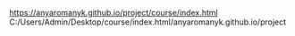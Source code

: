 https://anyaromanyk.github.io/project/course/index.html
C:/Users/Admin/Desktop/course/index.html/anyaromanyk.github.io/project
